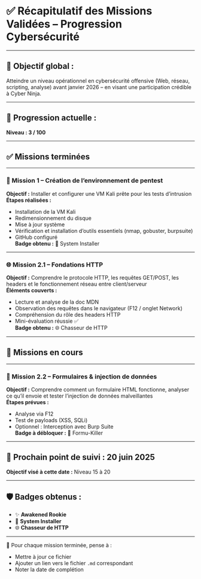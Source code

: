 # ✅ Récapitulatif des Missions Validées – Progression Cybersécurité

---

## 🎯 Objectif global :
Atteindre un niveau opérationnel en cybersécurité offensive (Web, réseau, scripting, analyse) avant janvier 2026 – en visant une participation crédible à Cyber Ninja.

---

## 🔢 Progression actuelle :
**Niveau : 3 / 100**

---

## ✅ Missions terminées

---

### 🧪 Mission 1 – Création de l’environnement de pentest
**Objectif :** Installer et configurer une VM Kali prête pour les tests d’intrusion  
**Étapes réalisées :**
- Installation de la VM Kali
- Redimensionnement du disque
- Mise à jour système
- Vérification et installation d’outils essentiels (nmap, gobuster, burpsuite)
- GitHub configuré  
**Badge obtenu :** 💾 System Installer

---

### 🌐 Mission 2.1 – Fondations HTTP
**Objectif :** Comprendre le protocole HTTP, les requêtes GET/POST, les headers et le fonctionnement réseau entre client/serveur  
**Éléments couverts :**
- Lecture et analyse de la doc MDN
- Observation des requêtes dans le navigateur (F12 / onglet Network)
- Compréhension du rôle des headers HTTP
- Mini-évaluation réussie ✅  
**Badge obtenu :** 🌐 Chasseur de HTTP

---

## 📂 Missions en cours

---

### 📝 Mission 2.2 – Formulaires & injection de données
**Objectif :** Comprendre comment un formulaire HTML fonctionne, analyser ce qu’il envoie et tester l’injection de données malveillantes  
**Étapes prévues :**
- Analyse via F12
- Test de payloads (XSS, SQLi)
- Optionnel : Interception avec Burp Suite  
**Badge à débloquer :** 📝 Formu-Killer

---

## 📆 Prochain point de suivi : **20 juin 2025**
**Objectif visé à cette date :** Niveau 15 à 20

---

## 🛡️ Badges obtenus :
- ✨ **Awakened Rookie**
- 💾 **System Installer**
- 🌐 **Chasseur de HTTP**

---

📌 Pour chaque mission terminée, pense à :
- Mettre à jour ce fichier
- Ajouter un lien vers le fichier `.md` correspondant
- Noter la date de complétion
